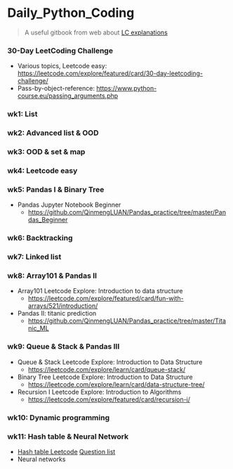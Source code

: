 # Daily_Python_Coding
> A useful gitbook from web about [LC explanations](https://cheonhyangzhang.gitbooks.io/leetcode-solutions/content/1_leetcode_java_two_sum__medium.html)

### 30-Day LeetCoding Challenge
* Various topics, Leetcode easy: https://leetcode.com/explore/featured/card/30-day-leetcoding-challenge/
* Pass-by-object-reference: https://www.python-course.eu/passing_arguments.php

### wk1: List

### wk2: Advanced list & OOD

### wk3: OOD & set & map

### wk4: Leetcode easy

### wk5: Pandas I & Binary Tree
* Pandas Jupyter Notebook Beginner
  * https://github.com/QinmengLUAN/Pandas_practice/tree/master/Pandas_Beginner

### wk6: Backtracking

### wk7: Linked list

### wk8: Array101 & Pandas II
* Array101 Leetcode Explore: Introduction to data structure
  * https://leetcode.com/explore/featured/card/fun-with-arrays/521/introduction/
* Pandas II: titanic prediction 
  * https://github.com/QinmengLUAN/Pandas_practice/tree/master/Titanic_ML
### wk9: Queue & Stack & Pandas III
* Queue & Stack Leetcode Explore: Introduction to Data Structure
  * https://leetcode.com/explore/learn/card/queue-stack/
* Binary Tree Leetcode Explore: Introduction to Data Structure
  * https://leetcode.com/explore/learn/card/data-structure-tree/
* Recursion I Leetcode Explore: Introduction to Algorithms
  * https://leetcode.com/explore/featured/card/recursion-i/

### wk10: Dynamic programming

### wk11: Hash table & Neural Network
* [Hash table Leetcode](https://leetcode.com/explore/learn/card/hash-table/) [Question list](https://blog.csdn.net/pushup8/article/details/85341207)
* Neural networks
